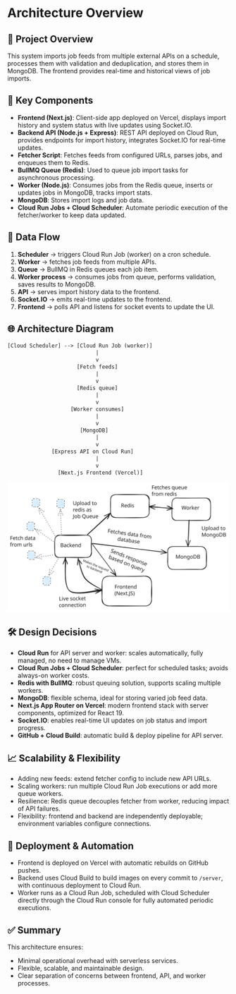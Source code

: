 # Architecture Overview

## 📖 Project Overview

This system imports job feeds from multiple external APIs on a schedule, processes them with validation and deduplication, and stores them in MongoDB. The frontend provides real-time and historical views of job imports.

## 🧩 Key Components

- **Frontend (Next.js)**: Client-side app deployed on Vercel, displays import history and system status with live updates using Socket.IO.
- **Backend API (Node.js + Express)**: REST API deployed on Cloud Run, provides endpoints for import history, integrates Socket.IO for real-time updates.
- **Fetcher Script**: Fetches feeds from configured URLs, parses jobs, and enqueues them to Redis.
- **BullMQ Queue (Redis)**: Used to queue job import tasks for asynchronous processing.
- **Worker (Node.js)**: Consumes jobs from the Redis queue, inserts or updates jobs in MongoDB, tracks import stats.
- **MongoDB**: Stores import logs and job data.
- **Cloud Run Jobs + Cloud Scheduler**: Automate periodic execution of the fetcher/worker to keep data updated.

## 🔄 Data Flow

1. **Scheduler** → triggers Cloud Run Job (worker) on a cron schedule.
2. **Worker** → fetches job feeds from multiple APIs.
3. **Queue** → BullMQ in Redis queues each job item.
4. **Worker process** → consumes jobs from queue, performs validation, saves results to MongoDB.
5. **API** → serves import history data to the frontend.
6. **Socket.IO** → emits real-time updates to the frontend.
7. **Frontend** → polls API and listens for socket events to update the UI.

## 🌐 Architecture Diagram

```plaintext
[Cloud Scheduler] --> [Cloud Run Job (worker)]
                            |
                            v
                      [Fetch feeds]
                            |
                            v
                      [Redis queue]
                            |
                            v
                    [Worker consumes]
                            |
                            v
                       [MongoDB]
                            |
                            v
              [Express API on Cloud Run]
                            |
                            v
                [Next.js Frontend (Vercel)]

```

![Architecture Diagram](./workflow-diagram.svg)

## 🛠 Design Decisions

- **Cloud Run** for API server and worker: scales automatically, fully managed, no need to manage VMs.
- **Cloud Run Jobs + Cloud Scheduler**: perfect for scheduled tasks; avoids always-on worker costs.
- **Redis with BullMQ**: robust queuing solution, supports scaling multiple workers.
- **MongoDB**: flexible schema, ideal for storing varied job feed data.
- **Next.js App Router on Vercel**: modern frontend stack with server components, optimized for React 19.
- **Socket.IO**: enables real-time UI updates on job status and import progress.
- **GitHub + Cloud Build**: automatic build & deploy pipeline for API server.

## 📈 Scalability & Flexibility

- Adding new feeds: extend fetcher config to include new API URLs.
- Scaling workers: run multiple Cloud Run Job executions or add more queue workers.
- Resilience: Redis queue decouples fetcher from worker, reducing impact of API failures.
- Flexibility: frontend and backend are independently deployable; environment variables configure connections.

## 🚀 Deployment & Automation

- Frontend is deployed on Vercel with automatic rebuilds on GitHub pushes.
- Backend uses Cloud Build to build images on every commit to `/server`, with continuous deployment to Cloud Run.
- Worker runs as a Cloud Run Job, scheduled with Cloud Scheduler directly through the Cloud Run console for fully automated periodic executions.

## ✅ Summary

This architecture ensures:

- Minimal operational overhead with serverless services.
- Flexible, scalable, and maintainable design.
- Clear separation of concerns between frontend, API, and worker processes.

```

```
